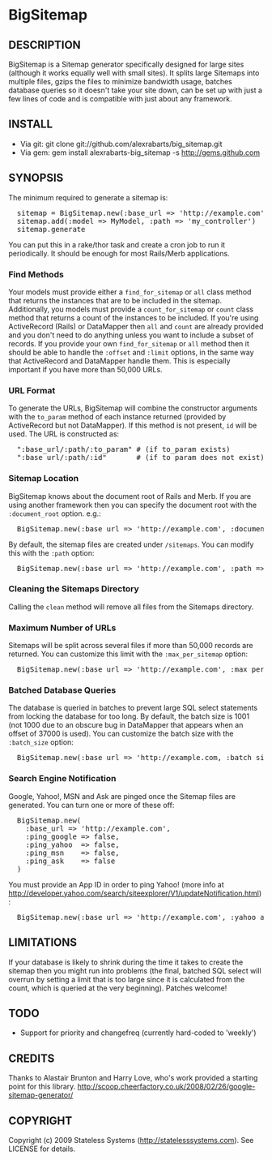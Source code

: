 # BigSitemap

## DESCRIPTION

BigSitemap is a Sitemap generator specifically designed for large sites (although it works equally well with small sites).  It splits large Sitemaps into multiple files, gzips the files to minimize bandwidth usage, batches database queries so it doesn't take your site down, can be set up with just a few lines of code and is compatible with just about any framework.

## INSTALL

* Via git: git clone git://github.com/alexrabarts/big_sitemap.git
* Via gem: gem install alexrabarts-big_sitemap -s http://gems.github.com

## SYNOPSIS

The minimum required to generate a sitemap is:

<pre>
  sitemap = BigSitemap.new(:base_url => 'http://example.com')
  sitemap.add(:model => MyModel, :path => 'my_controller')
  sitemap.generate
</pre>

You can put this in a rake/thor task and create a cron job to run it periodically.  It should be enough for most Rails/Merb applications.

### Find Methods

Your models must provide either a <code>find_for_sitemap</code> or <code>all</code> class method that returns the instances that are to be included in the sitemap.  Additionally, you models must provide a <code>count_for_sitemap</code> or <code>count</code> class method that returns a count of the instances to be included.  If you're using ActiveRecord (Rails) or DataMapper then <code>all</code> and <code>count</code> are already provided and you don't need to do anything unless you want to include a subset of records.  If you provide your own <code>find_for_sitemap</code> or <code>all</code> method then it should be able to handle the <code>:offset</code> and <code>:limit</code> options, in the same way that ActiveRecord and DataMapper handle them.  This is especially important if you have more than 50,000 URLs.

### URL Format

To generate the URLs, BigSitemap will combine the constructor arguments with the <code>to_param</code> method of each instance returned (provided by ActiveRecord but not DataMapper).  If this method is not present, <code>id</code> will be used.  The URL is constructed as:

<pre>
  ":base_url/:path/:to_param" # (if to_param exists)
  ":base_url/:path/:id"       # (if to_param does not exist)
</pre>

### Sitemap Location

BigSitemap knows about the document root of Rails and Merb.  If you are using another framework then you can specify the document root with the <code>:document_root</code> option.  e.g.:

<pre>
  BigSitemap.new(:base_url => 'http://example.com', :document_root => "#{FOO_ROOT}/httpdocs")
</pre>

By default, the sitemap files are created under <code>/sitemaps</code>.  You can modify this with the <code>:path</code> option:

<pre>
  BigSitemap.new(:base_url => 'http://example.com', :path => 'google-sitemaps') # places Sitemaps under /google-sitemaps
</pre>

### Cleaning the Sitemaps Directory

Calling the <code>clean</code> method will remove all files from the Sitemaps directory.

### Maximum Number of URLs

Sitemaps will be split across several files if more than 50,000 records are returned.  You can customize this limit with the <code>:max_per_sitemap</code> option:

<pre>
  BigSitemap.new(:base_url => 'http://example.com', :max_per_sitemap => 1000) # Max of 1000 URLs per Sitemap
</pre>

### Batched Database Queries

The database is queried in batches to prevent large SQL select statements from locking the database for too long.  By default, the batch size is 1001 (not 1000 due to an obscure bug in DataMapper that appears when an offset of 37000 is used).  You can customize the batch size with the <code>:batch_size</code> option:

<pre>
  BigSitemap.new(:base_url => 'http://example.com, :batch_size => 5000) # Database is queried in batches of 5,000
</pre>

### Search Engine Notification

Google, Yahoo!, MSN and Ask are pinged once the Sitemap files are generated.  You can turn one or more of these off:

<pre>
  BigSitemap.new(
    :base_url => 'http://example.com',
    :ping_google => false,
    :ping_yahoo  => false,
    :ping_msn    => false,
    :ping_ask    => false
  )
</pre>

You must provide an App ID in order to ping Yahoo! (more info at http://developer.yahoo.com/search/siteexplorer/V1/updateNotification.html):

<pre>
  BigSitemap.new(:base_url => 'http://example.com', :yahoo_app_id => 'myYahooAppId') # Yahoo! will now be pinged
</pre>

## LIMITATIONS

If your database is likely to shrink during the time it takes to create the sitemap then you might run into problems (the final, batched SQL select will overrun by setting a limit that is too large since it is calculated from the count, which is queried at the very beginning).  Patches welcome!

## TODO

* Support for priority and changefreq (currently hard-coded to 'weekly')

## CREDITS

Thanks to Alastair Brunton and Harry Love, who's work provided a starting point for this library.
http://scoop.cheerfactory.co.uk/2008/02/26/google-sitemap-generator/

## COPYRIGHT

Copyright (c) 2009 Stateless Systems (http://statelesssystems.com). See LICENSE for details.